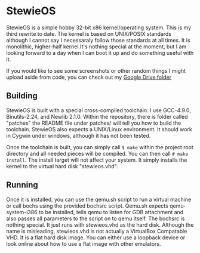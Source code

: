 StewieOS
========

StewieOS is a simple hobby 32-bit x86 kernel/operating system. This is my third rewrite to date. The kernel is based on UNIX/POSIX standards although I cannot say I necessaraly follow those standards at all times. It is monolithic, higher-half kernel.It's nothing special at the moment, but I am looking forward to a day when I can boot it up and do something useful with it.

If you would like to see some screenshots or other random things I might upload aside from code, you can check out my [Google Drive folder](https://drive.google.com/folderview?id=0B8V-FEUiNZm4NjU1TWF5UTlWbGM&usp=sharing)

Building
--------

StewieOS is built with a special cross-compiled toolchain. I use GCC-4.9.0, Binutils-2.24, and Newlib 2.1.0. Within the repository, there is folder called "patches" the README file under patches/ will tell you how to build the toolchain. StewieOS also expects a UNIX/Linux environment. It should work in Cygwin under windows, although it has not been tested.

Once the toolchain is built, you can simply call `$ make` within the project root directory and all needed pieces will be compiled. You can then call `# make install`. The install target will not affect your system. It simply installs the kernel to the virtual hard disk "stewieos.vhd".

Running
-------

Once it is installed, you can use the qemu.sh script to run a virtual machine or call bochs using the provided bochsrc script. Qemu.sh expects qemu-system-i386 to be installed, tells qemu to listen for GDB attachment and also passes all parameters to the script on to qemu itself. The bochsrc is nothing special. It just runs with stewieos.vhd as the hard disk. Although the name is misleading, stewieos.vhd is not actually a VirtualBox Compatable VHD. It is a flat hard disk image. You can either use a loopback device or look online about how to use a flat image with other emulators.
